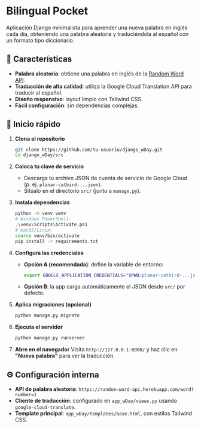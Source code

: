 # Bilingual Pocket

Aplicación Django minimalista para aprender una nueva palabra en inglés cada día, obteniendo una palabra aleatoria y traduciéndola al español con un formato tipo diccionario.

## 🎯 Características

* **Palabra aleatoria**: obtiene una palabra en inglés de la [Random Word API](https://random-word-api.herokuapp.com/).
* **Traducción de alta calidad**: utiliza la Google Cloud Translation API para traducir al español.
* **Diseño responsivo**: layout limpio con Tailwind CSS.
* **Fácil configuración**: sin dependencias complejas.

## 🚀 Inicio rápido

1. **Clona el repositorio**

   ```bash
   git clone https://github.com/tu-usuario/django_wDay.git
   cd django_wDay/src
   ```

2. **Coloca tu clave de servicio**

   * Descarga tu archivo JSON de cuenta de servicio de Google Cloud (p. ej. `planar-catbird-...json`).
   * Sitúalo en el directorio `src/` (junto a `manage.py`).

3. **Instala dependencias**

   ```bash
   python -m venv venv
   # Windows PowerShell:
   .\venv\Scripts\Activate.ps1
   # macOS/Linux:
   source venv/bin/activate
   pip install -r requirements.txt
   ```

4. **Configura las credenciales**

   * **Opción A (recomendada)**: define la variable de entorno:

     ```bash
     export GOOGLE_APPLICATION_CREDENTIALS="$PWD/planar-catbird-...json"
     ```

   * **Opción B**: la app carga automáticamente el JSON desde `src/` por defecto.

5. **Aplica migraciones (opcional)**

   ```bash
   python manage.py migrate
   ```

6. **Ejecuta el servidor**

   ```bash
   python manage.py runserver
   ```

7. **Abre en el navegador**
   Visita `http://127.0.0.1:8000/` y haz clic en **"Nueva palabra"** para ver la traducción.

## ⚙️ Configuración interna

* **API de palabra aleatoria**: `https://random-word-api.herokuapp.com/word?number=1`
* **Cliente de traducción**: configurado en `app_wDay/views.py` usando `google-cloud-translate`.
* **Template principal**: `app_wDay/templates/base.html`, con estilos Tailwind CSS.
